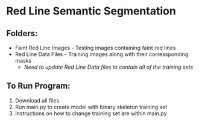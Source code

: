 # Red Line Semantic Segmentation

## Folders: 
* Faint Red Line Images - Testing images containing faint red lines 
* Red Line Data Files - Training images along with their corressponding masks 
  * *Need to update Red Line Data files to contain all of the training sets*

## To Run Program:
1. Download all files
2. Run main.py to create model with binary skeleton training set
3. Instructions on how to change training set are within main.py



